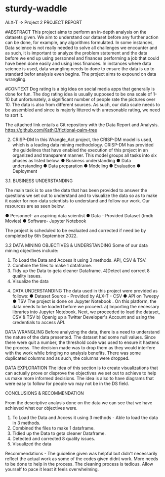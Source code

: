 # sturdy-waddle
ALX-T  => Project 2
PROJECT REPORT

#ABSTRACT
This project aims to perform an in-depth analysis on the datasets given. We aim to understand our dataset before any further action can be done, for example, any algorithms formulated. 
In some instances, Data science is not really needed to solve all challenges we encounter and as such, it is important to analyze the problem statement and the data before we end up using personnel and finances performing a job that could have been done easily and using less finances.
In instances where data science is used, data wrangling needs to done to ensure the data is up to standard befor analysis even begins. The project aims to expound on data wrangling. 

#CONTEXT
Dog rating is a big idea on social media apps that generally is done for fun. The dog rating idea is usually supposed to be ona  scale of 1-10 but unfortunately, a significant number of people rate the pictures over 10. The data is also from different sources. As such, our data scale needs to be assembled and since is majorly littered with unresonable rating, we need to sort it.

The attached link entails a Git repository with the Data Report and Analysis.
https://github.com/Kathi3/fictional-palm-tree 

2. CRISP-DM
In this Wrangle_Act project, the CRISP-DM model is used, which is a leading data mining
methodology. CRISP-DM has provided the guidelines that have enabled the execution of this
project in an organized and transparent manner. This model groups all tasks into six phases as
listed below.
● Business understanding
● Data understanding
● Data preparation
● Modeling
● Evaluation
● Deployment

3.1. BUSINESS UNDERSTANDING

The main task is to use the data that has been provided to answer the questions we set out to understand and to visualize the data so as to make it easier for non-data scientists  to understand and follow our work.
Our resources are as seen below.

● Personnel- an aspiring data scientist
● Data - Provided Dataset (tmdb Movies)
● Software- Jupyter Notebook

The project is scheduled to be evaluated and corrected if need be by completed by 6th September 2022.

3.2 DATA MINING OBJECTIVES & UNDERSTANDING
Some of our data mining objectives include:

1) To Load the Data and Access it using 3 methods.
API, CSV & TSV.
2) Combine the files to make 1 dataframe.
3) Tidy up the Data to geta  cleaner Dataframe.
4)Detect and correct 8 quality issues.
5) Visualize the data



4. DATA UNDERSTANDING
The data used in this project were provided as follows:
● Dataset Source - Provided by ALX-T - CSV
● API on Tweepy
● TSV
The project is done  on Jupyter Notebook .
On this platform, the data needs to be loaded before we proceed.
a) Importing the necessary libraries into Jupyter Notebook.
Next, we proceeded to load the dataset, CSV & TSV
b) Openig up a Twitter Developer's Account and using the credentials to access API.

DATA WRANGLING
Before analyzing the data, there is a need to understand the nature of the data presented. 
The dataset had some null values. Since there were quit a number, the threshold code was used to ensure it hastens the process. The decision made was to drop them as they would interfere with the work while bringing no analysis benefits.
There was some duplicated columns and as such, the columns were dropped.

DATA EXPLORATION
The idea of this section is to create visualizations that can actually prove or disprove the objectives we set out to achieve to help us make more informed decisions.
The idea is also to have diagrams that were easy to follow for people wo may not be in the DS field.

CONCLUSIONS & RECOMMENDATION

From the descriptive analysis done on the data we can see that we have achieved what our objectives were.
1) To Load the Data and Access it using 3 methods - Able to load the data in 3 methods.
2) Combined the files to make 1 dataframe.
3) Tidied up the Data to geta  cleaner Dataframe.
4) Detected and corrected 8 quality issues.
5) Visualized the data

Recommendations - 
The guideline given was helpful but didn't necessarily reflect the actual work as some of the codes given didnt work. More needs to be done to help in the process.
The cleaning process is tedious. Allow yourself to pace it least it feels overwhelming. 
